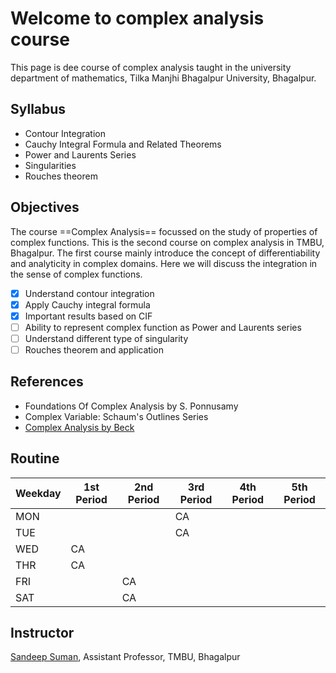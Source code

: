# Welcome to complex analysis course

This page is dee course of complex analysis taught in the university department of mathematics, Tilka Manjhi Bhagalpur University, Bhagalpur.

## Syllabus

- Contour Integration
- Cauchy Integral Formula and Related Theorems
- Power and Laurents Series
- Singularities
- Rouches theorem

## Objectives

The course ==Complex Analysis== focussed on the study of properties of complex functions. This is the second course on complex analysis in TMBU, Bhagalpur. The first course mainly introduce the concept of differentiability and analyticity in complex domains. Here we will discuss the integration in the sense of complex functions.

- [x] Understand contour integration
- [x] Apply Cauchy integral formula
- [x] Important results based on CIF
- [ ] Ability to represent complex function as Power and Laurents series
- [ ] Understand different type of singularity
- [ ] Rouches theorem and application

## References

- Foundations Of Complex Analysis by S. Ponnusamy
- Complex Variable: Schaum's Outlines Series
- [Complex Analysis by Beck](http://math.sfsu.edu/beck/papers/complex.pdf)

## Routine

| Weekday | 1st Period | 2nd Period | 3rd Period | 4th Period | 5th Period |
|---------|------------|------------|------------|------------|------------|
| MON     |            |            | CA         |            |            |
| TUE     |            |            | CA         |            |            |
| WED     | CA         |            |            |            |            |
| THR     | CA         |            |            |            |            |
| FRI     |            | CA         |            |            |            |
| SAT     |            | CA         |            |            |            |

## Instructor

[Sandeep Suman](https://sandeepsuman.com), Assistant Professor, TMBU, Bhagalpur
